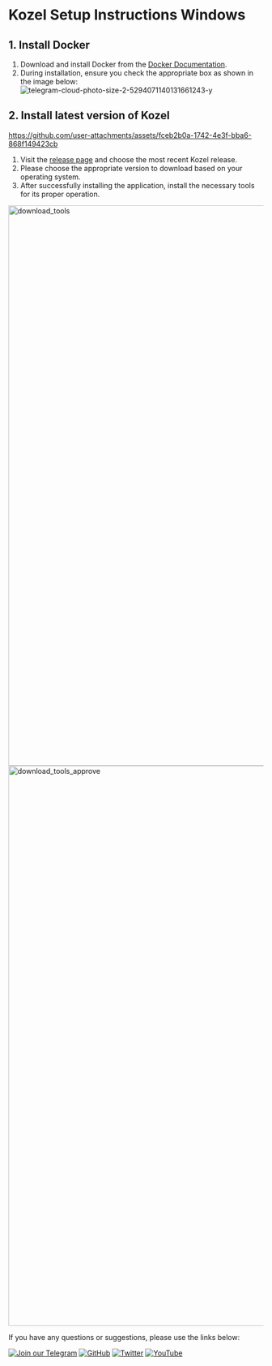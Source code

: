 # Kozel Setup Instructions Windows

## 1. Install Docker
1. Download and install Docker from the [Docker Documentation](https://docs.docker.com/desktop/setup/install/windows-install/).
2. During installation, ensure you check the appropriate box as shown in the image below:
![telegram-cloud-photo-size-2-5294071140131661243-y](https://github.com/user-attachments/assets/1a37bfc6-3027-4dfb-944b-aa1be863ca4a)

## 2. Install latest version of Kozel

https://github.com/user-attachments/assets/fceb2b0a-1742-4e3f-bba6-868f149423cb

1. Visit the [release page](https://github.com/dry-com/kozel/releases) and choose the most recent Kozel release.
2. Please choose the appropriate version to download based on your operating system.
3. After successfully installing the application, install the necessary tools for its proper operation.

<img width="1105" alt="download_tools" src="https://github.com/user-attachments/assets/44d83618-334b-447a-a044-d0f7ff8b2fbf" />
<img width="1105" alt="download_tools_approve" src="https://github.com/user-attachments/assets/ad925b82-834e-49d2-a47d-5946808aedf3" />

If you have any questions or suggestions, please use the links below:

[![Join our Telegram](https://img.shields.io/badge/Telegram-2CA5E0?style=for-the-badge&logo=telegram&logoColor=white)](https://t.me/hidden_coding)
[![GitHub](https://img.shields.io/badge/GitHub-181717?style=for-the-badge&logo=github&logoColor=white)](https://github.com/HiddenCodeDevs/)
[![Twitter](https://img.shields.io/badge/Twitter-1DA1F2?style=for-the-badge&logo=x&logoColor=white)](https://x.com/hidden_coding)
[![YouTube](https://img.shields.io/badge/YouTube-FF0000?style=for-the-badge&logo=youtube&logoColor=white)](https://www.youtube.com/@flaming_chameleon)

